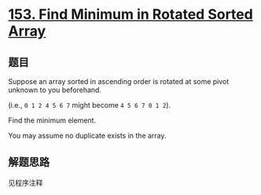 # [153. Find Minimum in Rotated Sorted Array](https://leetcode.com/problems/find-minimum-in-rotated-sorted-array/)

## 题目
Suppose an array sorted in ascending order is rotated at some pivot unknown to you beforehand.

(i.e., `0 1 2 4 5 6 7` might become `4 5 6 7 0 1 2`).

Find the minimum element.

You may assume no duplicate exists in the array.

## 解题思路

见程序注释
